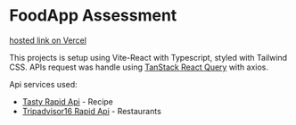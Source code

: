 # FoodApp Assessment

[hosted link on Vercel](food-app-test-nu.vercel.app)

This projects is setup using Vite-React with Typescript, styled with Tailwind CSS.
APIs request was handle using [TanStack React Query](https://tanstack.com/query/latest/docs/framework/react/overview) with axios.

Api services used:

- [Tasty Rapid Api](https://tasty.p.rapidapi.com) - Recipe
- [Tripadvisor16 Rapid Api](https://tripadvisor16.p.rapidapi.com/api) - Restaurants
